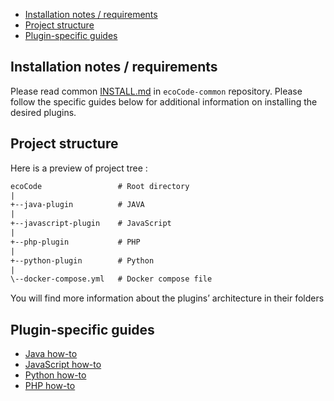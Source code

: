 - [Installation notes / requirements](#installation-notes--requirements)
- [Project structure](#project-structure)
- [Plugin-specific guides](#plugin-specific-guides)

Installation notes / requirements
---------------------------------

Please read common [INSTALL.md](https://github.com/green-code-initiative/ecoCode-common/blob/main/doc/INSTALL.md)
in `ecoCode-common` repository. Please follow the specific guides below for additional information on installing the
desired plugins.

Project structure
-----------------

Here is a preview of project tree :

```txt
ecoCode                 # Root directory
|
+--java-plugin          # JAVA
|
+--javascript-plugin    # JavaScript
|
+--php-plugin           # PHP
|
+--python-plugin        # Python
|
\--docker-compose.yml   # Docker compose file
```

You will find more information about the plugins’ architecture in their folders

Plugin-specific guides
----------------------

- [Java how-to](java-plugin/README.md)
- [JavaScript how-to](javascript-plugin/README.md)
- [Python how-to](python-plugin/README.md)
- [PHP how-to](php-plugin/README.md)
